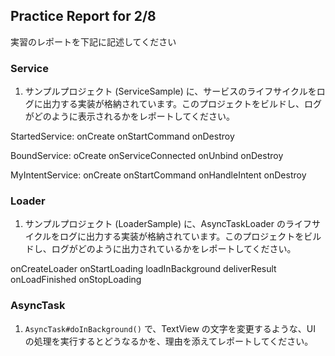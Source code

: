 Practice Report for 2/8
------

実習のレポートを下記に記述してください

### Service

1. サンプルプロジェクト (ServiceSample) に、サービスのライフサイクルをログに出力する実装が格納されています。このプロジェクトをビルドし、ログがどのように表示されるかをレポートしてください。

StartedService:
onCreate
onStartCommand
onDestroy

BoundService:
oCreate
onServiceConnected
onUnbind
onDestroy

MyIntentService:
onCreate
onStartCommand
onHandleIntent
onDestroy

### Loader

1. サンプルプロジェクト (LoaderSample) に、AsyncTaskLoader のライフサイクルをログに出力する実装が格納されています。このプロジェクトをビルドし、ログがどのように出力されているかをレポートしてください。

onCreateLoader
onStartLoading
loadInBackground
deliverResult
onLoadFinished
onStopLoading

### AsyncTask

1. `AsyncTask#doInBackground()` で、TextView の文字を変更するような、UI の処理を実行するとどうなるかを、理由を添えてレポートしてください。
